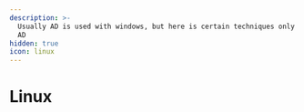 ```yaml
---
description: >-
  Usually AD is used with windows, but here is certain techniques only for Linux
  AD
hidden: true
icon: linux
---
```


# Linux

